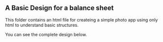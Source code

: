 ## A Basic Design for a balance sheet

This folder contains an html file for createing a simple photo app using only html to understand basic structures.

You can see the complete design below.